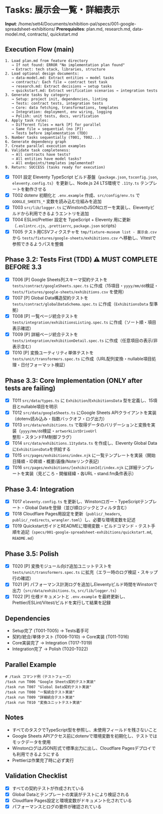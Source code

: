 # Tasks: 展示会一覧・詳細表示

**Input**: /home/sett4/Documents/exhibition-pal/specs/001-google-spreadsheet-exhibitions/
**Prerequisites**: plan.md, research.md, data-model.md, contracts/, quickstart.md

## Execution Flow (main)

```
1. Load plan.md from feature directory
   → If not found: ERROR "No implementation plan found"
   → Extract: tech stack, libraries, structure
2. Load optional design documents:
   → data-model.md: Extract entities → model tasks
   → contracts/: Each file → contract test task
   → research.md: Extract decisions → setup tasks
   → quickstart.md: Extract verification scenarios → integration tests
3. Generate tasks by category:
   → Setup: project init, dependencies, linting
   → Tests: contract tests, integration tests
   → Core: data fetching, transformations, templates
   → Integration: deployment, env wiring, logging
   → Polish: unit tests, docs, verification
4. Apply task rules:
   → Different files = mark [P] for parallel
   → Same file = sequential (no [P])
   → Tests before implementation (TDD)
5. Number tasks sequentially (T001, T002...)
6. Generate dependency graph
7. Create parallel execution examples
8. Validate task completeness:
   → All contracts have tests?
   → All entities have model tasks?
   → All endpoints/templates implemented?
9. Return: SUCCESS (tasks ready for execution)
```

- [x] T001 設定 Eleventy TypeScript ビルド基盤（`package.json`, `tsconfig.json`, `eleventy.config.ts`）を更新し、Node.js 24 LTS環境で `.11ty.ts` テンプレートを動作させる
- [x] T002 dotenv 初期化と `.env.example` 作成、`src/config/env.ts` で `GOOGLE_SHEETS_*` 変数を読み込む仕組みを追加
- [x] T003 `src/lib/logger.ts` にWinstonのJSONロガーを実装し、Eleventyビルドから利用できるようエントリを追加
- [x] T004 ESLint/Prettier 設定を TypeScript + Eleventy 用に更新（`.eslintrc.cjs`, `.prettierrc`, `package.json` scripts）
- [x] T005 テスト用CSVフィクスチャを `tmp/fixture-museum list - 展示会.csv` から `tests/fixtures/google-sheets/exhibitions.csv` へ移動し、Vitestで参照できるようパスを整備

## Phase 3.2: Tests First (TDD) ⚠️ MUST COMPLETE BEFORE 3.3

- [x] T006 [P] Google Sheets列スキーマ契約テストを `tests/contract/googleSheets.spec.ts` に作成（15項目・`yyyy/mm/dd`検証・`tests/fixtures/google-sheets/exhibitions.csv` を使用）
- [x] T007 [P] Global Data構造契約テストを `tests/contract/globalDataSchema.spec.ts` に作成（`ExhibitionsData` 型準拠）
- [x] T008 [P] 一覧ページ統合テストを `tests/integration/exhibitionsListing.spec.ts` に作成（ソート順・項目表示確認）
- [x] T009 [P] 詳細ページ統合テストを `tests/integration/exhibitionDetail.spec.ts` に作成（任意項目の表示/非表示含む）
- [x] T010 [P] 変換ユーティリティ単体テストを `tests/unit/transformers.spec.ts` に作成（URL配列変換・nullable項目処理・日付フォーマット検証）

## Phase 3.3: Core Implementation (ONLY after tests are failing)

- [x] T011 `src/data/types.ts` に `Exhibition`/`ExhibitionsData` 型を定義し、15項目とnullable項目を明示
- [x] T012 `src/data/googleSheets.ts` にGoogle Sheets APIクライアントを実装（dotenv読み込み・指数バックオフ・ログ出力）
- [x] T013 `src/data/exhibitions.ts` で取得データのバリデーションと変換を実装（`yyyy/mm/dd`検証・`artworkListDriveUrl`整形・スタンドFM制御フラグ）
- [x] T014 `src/data/exhibitions.11tydata.ts` を作成し、Eleventy Global Dataに`ExhibitionsData`を供給する
- [x] T015 `src/pages/exhibitions/index.njk` に一覧テンプレートを実装（開始日降順・ID昇順・概要/画像/Noteリンク表記）
- [x] T016 `src/pages/exhibitions/[exhibitionId]/index.njk` に詳細テンプレートを実装（見どころ・開催経緯・各URL・stand.fm条件表示）

## Phase 3.4: Integration

- [x] T017 `eleventy.config.ts` を更新し、Winstonロガー・TypeScriptテンプレート・Global Dataを登録（並び順ロジックとフィルタ含む）
- [x] T018 Cloudflare Pages用設定を更新（`public/_headers`, `public/_redirects`, `wrangler.toml`）し、必要な環境変数を記述
- [x] T019 QuickstartガイドとREADMEに環境変数・ビルドコマンド・テスト手順を追記（`specs/001-google-spreadsheet-exhibitions/quickstart.md`, `README.md`）

## Phase 3.5: Polish

- [x] T020 [P] 変換モジュール向け追加ユニットテストを `tests/unit/transformers.spec.ts` に拡充（エラー時のログ検証・スキップ行の確認）
- [x] T021 [P] パフォーマンス計測ログを追加しEleventyビルド時間をWinstonで出力（`src/data/exhibitions.ts`, `src/lib/logger.ts`）
- [x] T022 [P] 仕様ドキュメントと `.env.example` を最終更新し、Prettier/ESLint/Vitest/ビルドを実行して結果を記録

## Dependencies

- Setup完了 (T001-T005) → Tests着手可
- 契約/統合/単体テスト (T006-T010) → Core実装 (T011-T016)
- Core実装完了 → Integration (T017-T019)
- Integration完了 → Polish (T020-T022)

## Parallel Example

```
# /task コマンド例（テストフェーズ）
/task run T006 "Google Sheets契約テスト実装"
/task run T007 "Global Data契約テスト実装"
/task run T008 "一覧統合テスト実装"
/task run T009 "詳細統合テスト実装"
/task run T010 "変換ユニットテスト実装"
```

## Notes

- すべてのタスクでTypeScript型を参照し、未使用フィールドを残さないこと
- Google Sheets APIアクセス前にdotenvで環境変数を初期化し、テストではモックデータを使用
- WinstonログはJSON形式で標準出力に出し、Cloudflare Pagesデプロイでも利用できるようにする
- Prettierは作業完了時に必ず実行

## Validation Checklist

- [x] すべての契約テストが作成されている
- [x] Global Dataとテンプレートの実装がテストにより検証される
- [x] Cloudflare Pages設定と環境変数がドキュメント化されている
- [x] パフォーマンスとログの要件が確認されている

